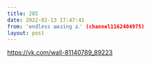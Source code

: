 ```yaml
---
title: 285
date: 2022-02-13 17:47:41
from: 'endless шизing ⍼' (channel1162404975)
layout: post
---
```


<https://vk.com/wall-81140789_89223>
